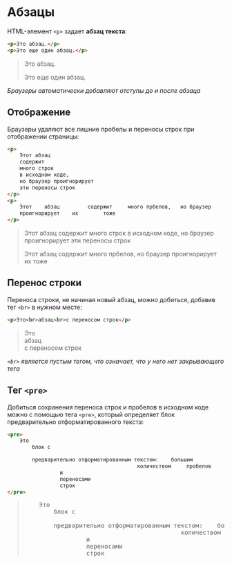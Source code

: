# Абзацы

HTML-элемент `<p>` задает **абзац текста**:

```html
<p>Это абзац.</p>
<p>Это еще один абзац.</p>
```

> <p>Это абзац.</p>
> <p>Это еще один абзац.</p>

_Браузеры автоматически добавляют отступы до и после абзаца_

## Отображение

Браузеры удаляют все лишние пробелы и переносы строк при отображении страницы:

```html
<p>
    Этот абзац
    содержит
    много строк
    в исходном коде,
    но браузер проигнорирует
    эти переносы строк
</p>
<p>
    Этот    абзац         содержит     много прбелов,   но браузер
    проигнорирует    их        тоже
</p>
```

> <p>
>   Этот абзац
>   содержит
>   много строк
>   в исходном коде,
>   но браузер проигнорирует
>   эти переносы строк
> </p>
>
> <p>
>   Этот    абзац         содержит     много прбелов,   но браузер
>   проигнорирует    их        тоже
> </p>

## Перенос строки

Переноса строки, не начиная новый абзац, можно добиться, добавив тег `<br>` в нужном месте:

```html
<p>Это<br>абзац<br>с переносом строк</p>
```

> <p>Это<br>абзац<br>с переносом строк</p>

_`<br>` является пустым тегом, что означает, что у него нет закрывающего тега_

## Тег `<pre>`

Добиться сохранения переноса строк и пробелов в исходном коде можно с помощью тега `<pre>`, который определяет блок предварительно отформатированного текста:

```html
<pre>
    Это
        блок с

        предварительно отформатированным текстом:    большим
                                          количеством     пробелов
                 и
                 переносами
                 строк
</pre>
```

> <pre>
>     Это
>         блок с
>         
>         предварительно отформатированным текстом:    большим
>                                            количеством     пробелов
>                  и
>                  переносами
>                  строк
> </pre>
